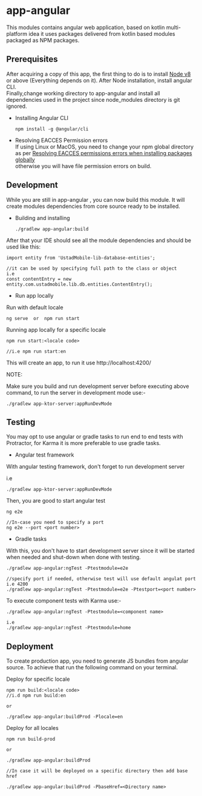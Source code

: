
# app-angular  
This modules contains angular web application, based on kotlin multi-platform idea it uses packages delivered from kotlin based modules packaged as NPM packages.  
  
## Prerequisites  
After acquiring a copy of this app, the first thing to do is to install [Node v8](https://nodejs.org/en/download/)  or above (Everything depends on it). After Node installation, install angular CLI.   
Finally,change working directory to app-angular and install all dependencies used in the project since node_modules directory is git ignored.   
  
* Installing Angular CLI  
	```  
	npm install -g @angular/cli  
	```  
* Resolving EACCES Permission errors  
If using Linux or MacOS, you need to change your npm global directory as per [Resolving EACCES permissions errors when installing packages globally](https://docs.npmjs.com/resolving-eacces-permissions-errors-when-installing-packages-globally)   
otherwise you will have file permission errors on build.  
  
## Development  
While you are still in app-angular , you can now build this module. It will create modules dependencies from core source ready to be installed.  
  
* Building and installing  
	```  
	./gradlew app-angular:build  
	```  
  
After that your IDE should see all the module dependencies and should be used like this:  
```  
import entity from 'UstadMobile-lib-database-entities';  
  
//it can be used by specifying full path to the class or object  
i.e  
const contentEntry = new entity.com.ustadmobile.lib.db.entities.ContentEntry();  
```  
* Run app locally

Run with default locale

```
ng serve  or  npm run start
```

Running app locally for a specific locale

```  
npm run start:<locale code> 

//i.e npm run start:en
``` 

This will create an app, to run it use http://localhost:4200/ 

NOTE:

Make sure you build and run development server before executing above command, to run the server in development mode use:-

```  
./gradlew app-ktor-server:appRunDevMode
``` 

## Testing  
You may opt to use angular or gradle tasks to run end to end tests  with Protractor,
 for Karma it is more preferable to use gradle tasks.

* Angular test framework

With angular testing framework, don't forget to run development server

i.e
```  
./gradlew app-ktor-server:appRunDevMode
``` 
Then, you are good to start angular test

```  
ng e2e

//In-case you need to specify a port
ng e2e --port <port number>
```
* Gradle tasks

With this, you don't have to start development server since it will be started when needed and shut-down when done with testing.

  
```  
./gradlew app-angular:ngTest -Ptestmodule=e2e 

//specify port if needed, otherwise test will use default angulat port i.e 4200
./gradlew app-angular:ngTest -Ptestmodule=e2e -Ptestport=<port number>
```
To execute component tests with Karma use:-
```  
./gradlew app-angular:ngTest -Ptestmodule=<component name>  

i.e
./gradlew app-angular:ngTest -Ptestmodule=home
```
## Deployment  
To create production app, you need to generate JS bundles from angular source. To achieve that run the following command on your terminal.  

Deploy for specific locale
```  
npm run build:<locale code> 
//i.d npm run build:en

or 

./gradlew app-angular:buildProd -Plocale=en
```

Deploy for all locales

```  
npm run build-prod 

or

./gradlew app-angular:buildProd

//In case it will be deployed on a specific directory then add base href

./gradlew app-angular:buildProd -PbaseHref=<Directory name>
```
